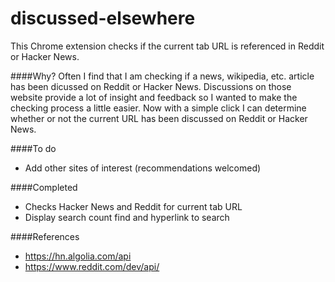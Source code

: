 # discussed-elsewhere
This Chrome extension checks if the current tab URL is referenced in Reddit or Hacker News.

####Why?
Often I find that I am checking if a news, wikipedia, etc. article has been dicussed on Reddit or Hacker News. Discussions on those website provide a lot of insight and feedback so I wanted to make the checking process a little easier. Now with a simple click I can determine whether or not the current URL has been discussed on Reddit or Hacker News.

####To do
 - Add other sites of interest (recommendations welcomed)
 
####Completed
 - Checks Hacker News and Reddit for current tab URL
 - Display search count find and hyperlink to search

####References
 - https://hn.algolia.com/api
 - https://www.reddit.com/dev/api/
